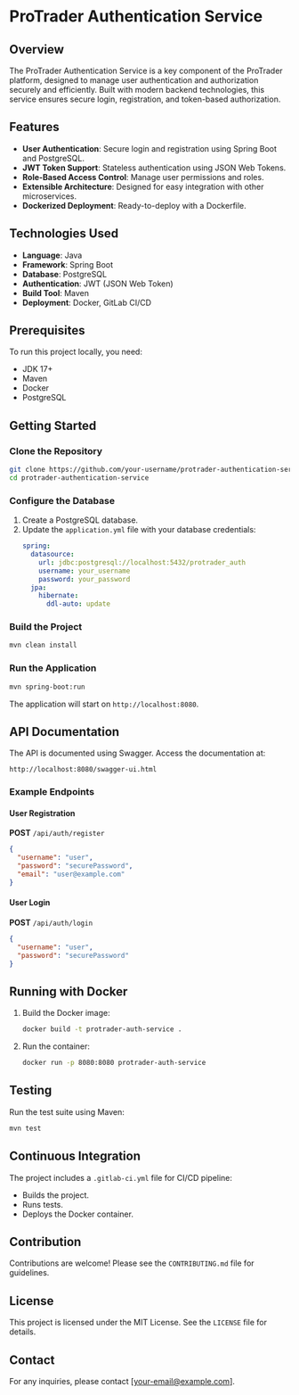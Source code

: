 # ProTrader Authentication Service

## Overview
The ProTrader Authentication Service is a key component of the ProTrader platform, designed to manage user authentication and authorization securely and efficiently. Built with modern backend technologies, this service ensures secure login, registration, and token-based authorization.

## Features
- **User Authentication**: Secure login and registration using Spring Boot and PostgreSQL.
- **JWT Token Support**: Stateless authentication using JSON Web Tokens.
- **Role-Based Access Control**: Manage user permissions and roles.
- **Extensible Architecture**: Designed for easy integration with other microservices.
- **Dockerized Deployment**: Ready-to-deploy with a Dockerfile.

## Technologies Used
- **Language**: Java
- **Framework**: Spring Boot
- **Database**: PostgreSQL
- **Authentication**: JWT (JSON Web Token)
- **Build Tool**: Maven
- **Deployment**: Docker, GitLab CI/CD

## Prerequisites
To run this project locally, you need:
- JDK 17+
- Maven
- Docker
- PostgreSQL

## Getting Started

### Clone the Repository
```bash
git clone https://github.com/your-username/protrader-authentication-service.git
cd protrader-authentication-service
```

### Configure the Database
1. Create a PostgreSQL database.
2. Update the `application.yml` file with your database credentials:
   ```yaml
   spring:
     datasource:
       url: jdbc:postgresql://localhost:5432/protrader_auth
       username: your_username
       password: your_password
     jpa:
       hibernate:
         ddl-auto: update
   ```

### Build the Project
```bash
mvn clean install
```

### Run the Application
```bash
mvn spring-boot:run
```
The application will start on `http://localhost:8080`.

## API Documentation
The API is documented using Swagger. Access the documentation at:
```
http://localhost:8080/swagger-ui.html
```

### Example Endpoints
#### User Registration
**POST** `/api/auth/register`
```json
{
  "username": "user",
  "password": "securePassword",
  "email": "user@example.com"
}
```

#### User Login
**POST** `/api/auth/login`
```json
{
  "username": "user",
  "password": "securePassword"
}
```

## Running with Docker
1. Build the Docker image:
   ```bash
   docker build -t protrader-auth-service .
   ```
2. Run the container:
   ```bash
   docker run -p 8080:8080 protrader-auth-service
   ```

## Testing
Run the test suite using Maven:
```bash
mvn test
```

## Continuous Integration
The project includes a `.gitlab-ci.yml` file for CI/CD pipeline:
- Builds the project.
- Runs tests.
- Deploys the Docker container.

## Contribution
Contributions are welcome! Please see the `CONTRIBUTING.md` file for guidelines.

## License
This project is licensed under the MIT License. See the `LICENSE` file for details.

## Contact
For any inquiries, please contact [your-email@example.com].
